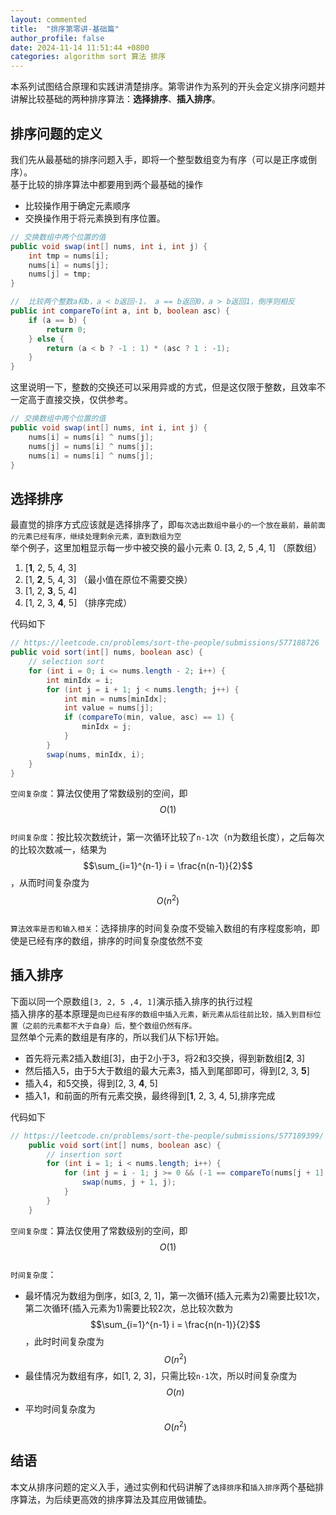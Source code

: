 ```yaml
---
layout: commented
title:  "排序第零讲-基础篇"
author_profile: false
date: 2024-11-14 11:51:44 +0800
categories: algorithm sort 算法 排序
---
```

  
本系列试图结合原理和实践讲清楚排序。第零讲作为系列的开头会定义排序问题并讲解比较基础的两种排序算法：**选择排序**、**插入排序**。

## 排序问题的定义
我们先从最基础的排序问题入手，即将一个整型数组变为有序（可以是正序或倒序）。<Br/>
基于比较的排序算法中都要用到两个最基础的操作
+ 比较操作用于确定元素顺序
+ 交换操作用于将元素换到有序位置。

```java
// 交换数组中两个位置的值
public void swap(int[] nums, int i, int j) {
    int tmp = nums[i];
    nums[i] = nums[j];
    nums[j] = tmp;
}

//  比较两个整数a和b，a < b返回-1， a == b返回0，a > b返回1，倒序则相反
public int compareTo(int a, int b, boolean asc) {
    if (a == b) {
        return 0;
    } else {
        return (a < b ? -1 : 1) * (asc ? 1 : -1);
    }
} 
```
这里说明一下，整数的交换还可以采用异或的方式，但是这仅限于整数，且效率不一定高于直接交换，仅供参考。

```java
// 交换数组中两个位置的值
public void swap(int[] nums, int i, int j) {
    nums[i] = nums[i] ^ nums[j];
    nums[j] = nums[i] ^ nums[j];
    nums[i] = nums[i] ^ nums[j];
}
```
## 选择排序
最直觉的排序方式应该就是选择排序了，即`每次选出数组中最小的一个放在最前，最前面的元素已经有序，继续处理剩余元素，直到数组为空`<br>
举个例子，这里加粗显示每一步中被交换的最小元素
0. [3, 2, 5 ,4, 1] （原数组）
1. [**1**, 2, 5, 4, 3]
1. [1, **2**, 5, 4, 3] （最小值在原位不需要交换）
1. [1, 2, **3**, 5, 4]
1. [1, 2, 3, **4**, 5] （排序完成）


代码如下
```java
// https://leetcode.cn/problems/sort-the-people/submissions/577188726
public void sort(int[] nums, boolean asc) {
    // selection sort
    for (int i = 0; i <= nums.length - 2; i++) {
        int minIdx = i;
        for (int j = i + 1; j < nums.length; j++) {
            int min = nums[minIdx];
            int value = nums[j];
            if (compareTo(min, value, asc) == 1) {
                minIdx = j;
            }
        }
        swap(nums, minIdx, i);
    }
}
```
`空间复杂度`：算法仅使用了常数级别的空间，即$$O(1)$$ <br>
`时间复杂度`：按比较次数统计，第一次循环比较了`n-1`次（n为数组长度），之后每次的比较次数减一，结果为$$\sum_{i=1}^{n-1} i = \frac{n(n-1)}{2}$$ ，从而时间复杂度为$$O(n^2)$$<br>
`算法效率是否和输入相关`：选择排序的时间复杂度不受输入数组的有序程度影响，即使是已经有序的数组，排序的时间复杂度依然不变

## 插入排序
下面以同一个原数组`[3, 2, 5 ,4, 1]`演示插入排序的执行过程<br>
插入排序的基本原理是`向已经有序的数组中插入元素，新元素从后往前比较，插入到目标位置（之前的元素都不大于自身）后，整个数组仍然有序。`<br>
显然单个元素的数组是有序的，所以我们从下标1开始。
+ 首先将元素2插入数组[3]，由于2小于3，将2和3交换，得到新数组[**2**, 3]
+ 然后插入5，由于5大于数组的最大元素3，插入到尾部即可，得到[2, 3, **5**]
+ 插入4，和5交换，得到[2, 3, **4**, 5]
+ 插入1，和前面的所有元素交换，最终得到[**1**, 2, 3, 4, 5],排序完成 

代码如下
```java
// https://leetcode.cn/problems/sort-the-people/submissions/577189399/
    public void sort(int[] nums, boolean asc) {
        // insertion sort
        for (int i = 1; i < nums.length; i++) {
            for (int j = i - 1; j >= 0 && (-1 == compareTo(nums[j + 1], nums[j], asc)); j--) {
                swap(nums, j + 1, j);
            }
        }
    }
```
`空间复杂度`：算法仅使用了常数级别的空间，即$$O(1)$$ <br>
`时间复杂度`：
* 最坏情况为数组为倒序，如[3, 2, 1]，第一次循环(插入元素为2)需要比较1次，第二次循环(插入元素为1)需要比较2次，总比较次数为$$\sum_{i=1}^{n-1} i = \frac{n(n-1)}{2}$$ ，此时时间复杂度为$$O(n^2)$$
* 最佳情况为数组有序，如[1, 2, 3]，只需比较`n-1`次，所以时间复杂度为$$O(n)$$
* 平均时间复杂度为$$O(n^2)$$

## 结语
本文从排序问题的定义入手，通过实例和代码讲解了`选择排序`和`插入排序`两个基础排序算法，为后续更高效的排序算法及其应用做铺垫。